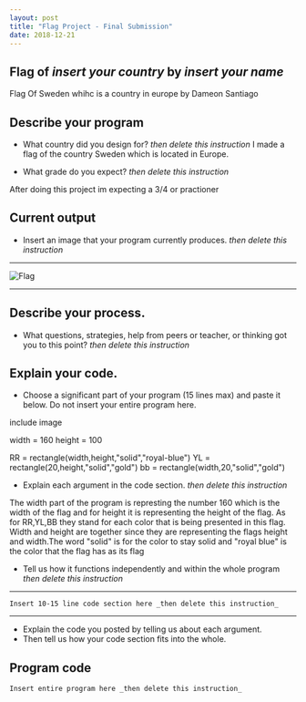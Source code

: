 ```yaml
---
layout: post
title: "Flag Project - Final Submission"
date: 2018-12-21
---
```


## Flag of _insert your country_ by _insert your name_
Flag Of Sweden whihc is a country in europe by Dameon Santiago
## Describe your program

-   What country did you design for? _then delete this instruction_
I made a flag of the country Sweden which is located in Europe.

-   What grade do you expect? _then delete this instruction_

After doing this project im expecting a 3/4 or practioner 

<!--- Delete this comment and add your writing -->

## Current output

-   Insert an image that your program currently produces. _then delete this instruction_

* * *
![Flag](/images/final-flag.png)
* * *

## Describe your process.

-   What questions, strategies, help from peers or teacher, or thinking got you to this point? _then delete this instruction_

<!--- Delete this comment and add your writing -->


## Explain your code.

-   Choose a significant part of your program (15 lines max) and paste it below. Do not insert your entire program here. 

include image 

width = 160
height = 100

RR = rectangle(width,height,"solid","royal-blue")
YL = rectangle(20,height,"solid","gold")
bb = rectangle(width,20,"solid","gold")


-   Explain each argument in the code section. _then delete this instruction_
 
 The width part of the program is represting the number 160 which is the width of the flag and for height it is representing the height of the flag. As for RR,YL,BB they stand for each color that is being presented in this flag. Width and height are together since they are representing the flags height and width.The word "solid" is for the color to stay solid and "royal blue" is the color that the flag has as its flag

-   Tell us how it functions independently and within the whole program _then delete this instruction_

* * *

```
Insert 10-15 line code section here _then delete this instruction_
```

* * *

-   Explain the code you posted by telling us about each argument.
-   Then tell us how your code section fits into the whole.
 
<!--- Delete this comment and add your writing -->


## Program code

```
Insert entire program here _then delete this instruction_
```
